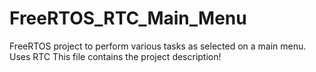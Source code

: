 # FreeRTOS_RTC_Main_Menu
FreeRTOS project to perform various tasks as selected on a main menu. Uses RTC
This file contains the project description!
